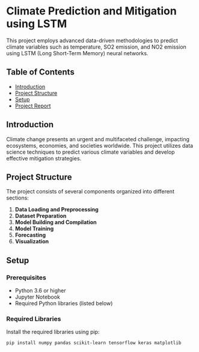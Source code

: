 # Climate Prediction and Mitigation using LSTM

This project employs advanced data-driven methodologies to predict climate variables such as temperature, SO2 emission, and NO2 emission using LSTM (Long Short-Term Memory) neural networks.

## Table of Contents

- [Introduction](#introduction)
- [Project Structure](#project-structure)
- [Setup](#setup)
- [Project Report](#project-report)

## Introduction

Climate change presents an urgent and multifaceted challenge, impacting ecosystems, economies, and societies worldwide. This project utilizes data science techniques to predict various climate variables and develop effective mitigation strategies.

## Project Structure

The project consists of several components organized into different sections:

1. **Data Loading and Preprocessing**
2. **Dataset Preparation**
3. **Model Building and Compilation**
4. **Model Training**
5. **Forecasting**
6. **Visualization**

## Setup

### Prerequisites

- Python 3.6 or higher
- Jupyter Notebook
- Required Python libraries (listed below)

### Required Libraries

Install the required libraries using pip:

```bash
pip install numpy pandas scikit-learn tensorflow keras matplotlib
